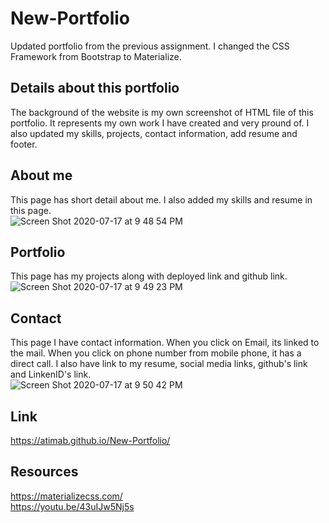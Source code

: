 # New-Portfolio
Updated portfolio from the previous assignment. I changed the CSS Framework from Bootstrap to Materialize.

## Details about this portfolio
The background of the website is my own screenshot of HTML file of this portfolio. It represents my own work I have created and very pround of. I also updated my skills, projects, contact information, add resume and footer.

## About me
 This page has short detail about me. I also added my skills and resume in this page.<br>
![Screen Shot 2020-07-17 at 9 48 54 PM](https://user-images.githubusercontent.com/64511825/87844309-37bdb900-c879-11ea-95bf-32bfcd5062f8.png)


## Portfolio
This page has my projects along with deployed link and github link.<br>
![Screen Shot 2020-07-17 at 9 49 23 PM](https://user-images.githubusercontent.com/64511825/87844315-43a97b00-c879-11ea-8755-de1002d7794b.png)

## Contact
This page I have contact information. When you click on Email, its linked to the mail. When you click on phone number from mobile phone, it has a direct call. I also have link to my resume, social media links, github's link and LinkenID's link. <br>
![Screen Shot 2020-07-17 at 9 50 42 PM](https://user-images.githubusercontent.com/64511825/87844319-502dd380-c879-11ea-99cc-1362cb78d2c8.png)


## Link
https://atimab.github.io/New-Portfolio/

## Resources
https://materializecss.com/ <br>
https://youtu.be/43uIJw5Nj5s


